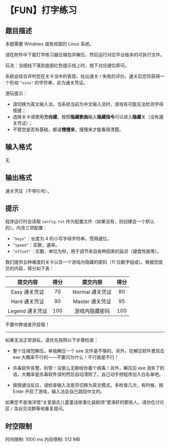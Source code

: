 # 【FUN】打字练习

## 题目描述

本题需要 Windows 或有视窗的 Linux 系统。

请在附件中下载打字练习器压缩包并解压，然后运行对应平台版本的可执行文件。

玩法：当细线下落到底部红色提示线上时，按下对应键位即可。

系统会综合评判您在关卡当中的表现，给出通关 / 失败的评价。通关后您将获得一个形如 `"xxxx"` 的字符串，此为通关凭证。

游玩提示：

- 请切换为英文输入法。当系统当前为中文输入法时，游戏有可能无法检测字母按键；
- 选择关卡请使用**方向键**。按照**隐藏歌曲**输入**隐藏指令**可以进入**隐藏**关（没有通关凭证）；
- 不管您是否有基础，都请**慢慢来**，慢慢来才能看得清楚。


## 输入格式

无

## 输出格式

通关凭证（不带引号）。

## 提示

程序运行时会读取 `config.txt` 作为配置文件（如果没有，则创建会一个默认的）。内含三项配置：

- `"keys"`：长度为 4 的小写字母字符串，惯用键位。
- `"speed"`：实数，速率。
- `"offset"`：实数，单位为秒，用于调节来自各种因素的延迟（键盘性能等）。

我们提供五种难度的关卡以及一个游戏内隐藏的密码（11 位数字组成）。根据您提交的内容，得分如下表：

| 提交内容 | 得分 | | 提交内容 | 得分 |
| :----------: | :----------: | :----------: | :----------: | :----------: |
| Easy 通关凭证 | $70$ |  | Normal 通关凭证 | $80$ |
| Hard 通关凭证 | $90$ | | Master 通关凭证 | $95$ |
| Legend 通关凭证 | $100$ | | 游戏内隐藏密码 | $100$ |

不要作弊或者开挂哦！

---

如果无法正常游玩，请优先按照以下步骤检查：

- 整个压缩包解压。单独解压一个 exe 文件是不够的。另外，在解压软件里双击 exe 大概率不行的——不要问为什么！不行就是不行！

- 杀毒软件告警。别管！没那么无聊给你塞个病毒！另外，解压后 exe 消失了的话，大概率是杀毒软件误判然后自动清除了。自己动手把程序加入白名单吧。

- 按按键没反应，请检查输入法是否切换为英文模式。多检查几次，有时候，按 Enter 开启了游戏，输入法会自己跳回中文的。

如果您不是海洋馆“关爱唐氏儿童童话故事化装剧场”里演虾的那些人，请勿在讨论区 / 洛谷交流群等地重复提问。

## 时空限制

时间限制: 1000 ms
内存限制: 512 MB
